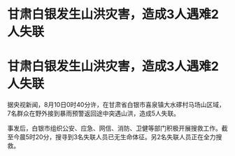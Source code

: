 # 甘肃白银发生山洪灾害，造成3人遇难2人失联

# 甘肃白银发生山洪灾害，造成3人遇难2人失联

据央视新闻，8月10日0时40分许，在甘肃省白银市喜泉镇大水䃎村马场山区域，7名群众在野外接到暴雨预警返回途中突遇山洪，造成5人失联。

事发后，白银市组织公安、应急、网信、消防、卫健等部门积极开展搜救工作。截至今晨5时20分，搜寻到3名失联人员已无生命体征。另2名失联人员正在全力搜救。

